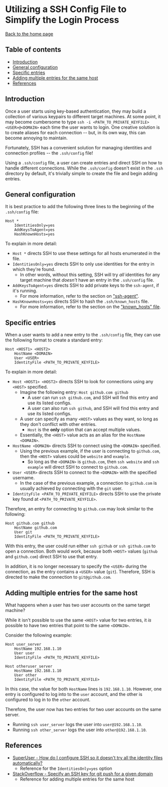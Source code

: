 # Utilizing a SSH Config File to Simplify the Login Process

[Back to the home page](README.md)

## Table of contents

- [Introduction](#Introduction)
- [General configuration](#General-configuration)
- [Specific entries](#Specific-entries)
- [Adding multiple entries for the same host](#Adding-multiple-entries-for-the-same-host)
- [References](#References)

## Introduction

Once a user starts using key-based authentication, they may build a collection of various keypairs to different target machines. At some point, it may become cumbersome to type `ssh -i <PATH_TO_PRIVATE_KEYFILE> <USER>@<DOMAIN>` each time the user wants to login. One creative solution is to create aliases for each connection -- but, in its own way, this can become annoying to maintain.

Fortunately, SSH has a convenient solution for managing identities and connection profiles -- the `.ssh/config` file!

Using a `.ssh/config` file, a user can create entries and direct SSH on how to handle different connections. While the `.ssh/config` doesn't exist in the `.ssh` directory by default, it's trivially simple to create the file and begin adding entries.

## General configuration

It is best practice to add the following three lines to the beginning of the `.ssh/config` file:

```
Host *
    IdentitiesOnly=yes
    AddKeysToAgent=yes
    HashKnownHosts=yes
```

To explain in more detail:

- `Host *` directs SSH to use these settings for all hosts enumerated in the file.
- `IdentitiesOnly=yes` directs SSH to only use identities for the entry in which they're found.
    - In other words, without this setting, SSH will try *all* identities for any target machine that *doesn't* have an entry in the `.ssh/config` file.
- `AddKeysToAgent=yes` directs SSH to add private keys to the `ssh-agent`, if it's running.
    - For more information, refer to the section on ["ssh-agent"](ssh-agent.md#Adding-identities).
- `HashKnownHosts=yes` directs SSH to hash the `.ssh/known_hosts` file.
    - For more information, refer to the section on the ["known_hosts" file](known-hosts.md#Hashing-the-known_hosts-file).

## Specific entries

When a user wants to add a new entry to the `.ssh/config` file, they can use the following format to create a standard entry:

```
Host <HOST1> <HOST2>
    HostName <DOMAIN>
    User <USER>
    IdentityFile <PATH_TO_PRIVATE_KEYFILE>
```

To explain in more detail:

- `Host <HOST1> <HOST2>` directs SSH to look for connections using any `<HOST>` specified.
    - Imagine the following entry: `Host github.com github`
        - A user can run `ssh github.com`, and SSH will find this entry and use its listed configs.
        - A user can also run `ssh github`, and SSH will find this entry and use its listed configs.
    - A user can specify as many `<HOST>` values as they want, so long as they don't conflict with other entries.
        - `Host` is the **only** option that can accept multiple values.
    - Essentially, the `<HOST>` value acts as an alias for the `HostName <DOMAIN>`.
- `HostName <DOMAIN>` directs SSH to connect using the `<DOMAIN>` specified.
    - Using the previous example, if the user is connecting to `github.com`, then the `<HOST>` values could be `website` and `example`.
        - So long as the `<DOMAIN>` is `github.com`, then `ssh website` and `ssh example` will direct SSH to connect to `github.com`.
- `User <USER>` directs SSH to connect to the `<DOMAIN>` with the specified username.
    - In the case of the previous example, a connection to `github.com` is usually achieved by connecting with the `git` user.
- `IdentityFile <PATH_TO_PRIVATE_KEYFILE>` directs SSH to use the private key found at `<PATH_TO_PRIVATE_KEYFILE>`.

Therefore, an entry for connecting to `github.com` may look similar to the following:

```
Host github.com github
    HostName github.com
    User git
    IdentityFile <PATH_TO_PRIVATE_KEYFILE>
```

With this entry, the user could run either `ssh github` or `ssh github.com` to open a connection. Both would work, because both `<HOST>` values (`github` and `github.com`) direct SSH to use that entry.

In addition, it is no longer necessary to specify the `<USER>` during the connection, as the entry contains a `<USER>` value (`git`). Therefore, SSH is directed to make the connection to `git@github.com`.

## Adding multiple entries for the same host

What happens when a user has two user accounts on the same target machine?

While it isn't possible to use the same `<HOST>` value for two entries, it *is* possible to have two entries that point to the same `<DOMAIN>`.

Consider the following example:

```
Host user_server
    HostName 192.168.1.10
    User user
    IdentityFile <PATH_TO_PRIVATE_KEYFILE>

Host otheruser_server
    HostName 192.168.1.10
    User other
    IdentityFile <PATH_TO_PRIVATE_KEYFILE>
```

In this case, the value for both `HostName` lines is `192.168.1.10`. However, one entry is configured to log into to the `user` account, and the other is configured to log in to the `other` account.

Therefore, the user now has two entries for two user accounts on the same server.

- Running `ssh user_server` logs the user into `user@192.168.1.10`.
- Running `ssh other_server` logs the user into `other@192.168.1.10`.

## References

- [SuperUser - How do I configure SSH so it doesn't try all the identity files automatically?](https://superuser.com/questions/268776/how-do-i-configure-ssh-so-it-doesnt-try-all-the-identity-files-automatically/268777#268777)
    - Reference for the `IdentitiesOnly=yes` option
- [StackOverflow - Specify an SSH key for git push for a given domain](https://stackoverflow.com/questions/7927750/specify-an-ssh-key-for-git-push-for-a-given-domain)
    - Reference for adding multiple entries for the same host
